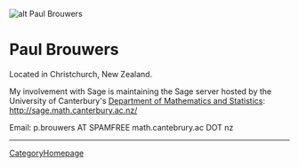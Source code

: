 
![alt Paul Brouwers](http://www.math.canterbury.ac.nz/images/people/staff/pbro.jpg) 
# Paul Brouwers

Located in Christchurch, New Zealand. 

My involvement with Sage is maintaining the Sage server hosted by the University of Canterbury's <a class="http" href="http://www.math.canterbury.ac.nz/">Department of Mathematics and Statistics</a>: <a class="http" href="http://sage.math.canterbury.ac.nz/">http://sage.math.canterbury.ac.nz/</a> 

Email: p.brouwers AT SPAMFREE math.cantebrury.ac DOT nz 



---

 <a href="/CategoryHomepage">CategoryHomepage</a> 
